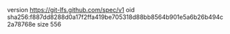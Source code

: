 version https://git-lfs.github.com/spec/v1
oid sha256:f887dd8288d0a17f2ffa419be705318d88bb8564b901e5a6b26b494c2a78768e
size 556
